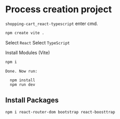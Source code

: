 #   Process creation project



`shopping-cart_react-typescript` enter cmd.
```sh
npm create vite .
```

Select `React`
Select `TypeScript`

Install Modules (Vite)
```sh
npm i
```

```
Done. Now run:

  npm install
  npm run dev
```


##  Install Packages
```sh
npm i react-router-dom bootstrap react-boosttrap
```
